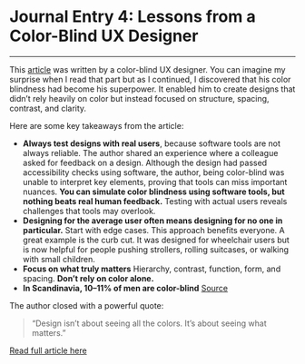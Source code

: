 # Journal Entry 4: Lessons from a Color-Blind UX Designer

---

This [article](https://medium.com/@christian.hartvig/what-colour-blind-designers-can-teach-us-about-seeing-differently-the-hidden-advantage-5cd053bca5fe) was written by a color-blind UX designer. You can imagine my surprise when I read that part but as I continued, I discovered that his color blindness had become his superpower. It enabled him to create designs that didn’t rely heavily on color but instead focused on structure, spacing, contrast, and clarity.

Here are some key takeaways from the article:
  
- **Always test designs with real users**, because software tools are not always reliable. The author shared an experience where a colleague asked for feedback on a design. Although the design had passed accessibility checks using software, the author, being color-blind was unable to interpret key elements, proving that tools can miss important nuances. **You can simulate color blindness using software tools, but nothing beats real human feedback.** Testing with actual users reveals challenges that tools may overlook.  
- **Designing for the average user often means designing for no one in particular.** Start with edge cases. This approach benefits everyone. A great example is the curb cut. It was designed for wheelchair users but is now helpful for people pushing strollers, rolling suitcases, or walking with small children.  
- **Focus on what truly matters** Hierarchy, contrast, function, form, and spacing. **Don’t rely on color alone.**
- **In Scandinavia, 10–11% of men are color-blind** [Source](https://www.colourblindawareness.org/colour-blindness/)

The author closed with a powerful quote:

> “Design isn’t about seeing all the colors. It’s about seeing what matters.”

[Read full article here](https://medium.com/@christian.hartvig/what-colour-blind-designers-can-teach-us-about-seeing-differently-the-hidden-advantage-5cd053bca5fe)
